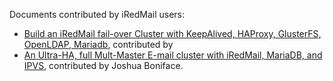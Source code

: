 
Documents contributed by iRedMail users:

* [Build an iRedMail fail-over Cluster with KeepAlived, HAProxy, GlusterFS, OpenLDAP, Mariadb](./haproxy.keepalived.glusterfs.html), contributed by 
* [An Ultra-HA, full Mult-Master E-mail cluster with iRedMail, MariaDB, and IPVS](http://pastebin.com/JcYeQBrX), contributed by Joshua Boniface.
